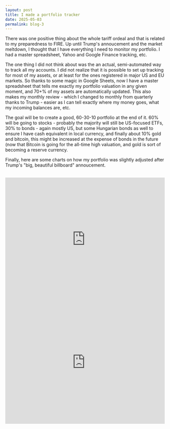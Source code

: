 ```yaml
---
layout: post
title: I made a portfolio tracker
date: 2025-05-03
permalink: blog-3
---
```


<p>There was one positive thing about the whole tariff ordeal and that is related to my preparedness to FIRE. Up until Trump's annoucement and the market meltdown, I thought that I have everything I need to monitor my portfolio. I had a master spreadsheet, Yahoo and Google Finance tracking, etc.<p/>
<p>The one thing I did not think about was the an actual, semi-automated way to track all my accounts. I did not realize that it is possible to set up tracking for most of my assets, or at least for the ones registered in major US and EU markets. So thanks to some magic in Google Sheets, now I have a master spreadsheet that tells me exactly my portfolio valuation in any given moment, and 70+% of my assets are automatically updated. This also makes my monthly review - which I changed to monthly from quarterly thanks to Trump - easier as I can tell exactly where my money goes, what my incoming balances are, etc.</p>
<p>The goal will be to create a good, 60-30-10 portfolio at the end of it. 60% will be going to stocks - probably the majority will still be US-focused ETFs, 30% to bonds - again mostly US, but some Hungarian bonds as well to ensure I have cash equivalent in local currency, and finally about 10% gold and bitcoin, this might be increased at the expense of bonds in the future (now that Bitcoin is going for the all-time high valuation, and gold is sort of becoming a reserve currency.</p>
<p>Finally, here are some charts on how my portfolio was slightly adjusted after Trump's "big, beautiful billboard" annoucement.</p>
<br/>
<div class="row">
  <div class="col-md-6">
    <iframe title="Portfolio snapshots from the last 8 months" 
            aria-label="Small multiple pie chart" 
            id="datawrapper-chart-3Foxj" 
            src="https://datawrapper.dwcdn.net/3Foxj/2/" 
            scrolling="no" 
            frameborder="0" 
            style="width: 100%; border: none;" 
            height="388" 
            data-external="1"></iframe>
  </div>
  
  <div class="col-md-6">
    <iframe title="Portfolio snapshot from the last 8 months" 
            aria-label="Small multiple pie chart" 
            id="datawrapper-chart-1M7s1" 
            src="https://datawrapper.dwcdn.net/1M7s1/1/" 
            scrolling="no" 
            frameborder="0" 
            style="width: 100%; border: none;" 
            height="388" 
            data-external="1"></iframe>
  </div>
</div>

<script type="text/javascript">
!function(){"use strict";
  window.addEventListener("message",function(a){
    if(void 0!==a.data["datawrapper-height"]){
      var e=document.querySelectorAll("iframe");
      for(var t in a.data["datawrapper-height"])
        for(var r,i=0;r=e[i];i++)
          if(r.contentWindow===a.source){
            var d=a.data["datawrapper-height"][t]+"px";
            r.style.height=d
          }
    }
  })
}();
</script>
